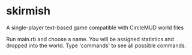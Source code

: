 # skirmish
A single-player text-based game compatible with CircleMUD world files

Run main.rb and choose a name. You will be assigned statistics and dropped into the world. Type 'commands' to see all possible commands.
